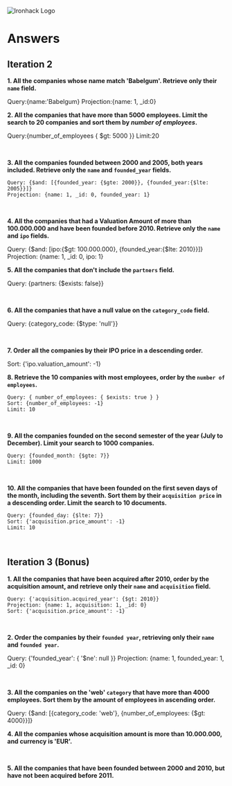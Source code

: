 ![Ironhack Logo](https://i.imgur.com/1QgrNNw.png)

# Answers

## Iteration 2

**1. All the companies whose name match 'Babelgum'. Retrieve only their `name` field.**

<!-- Your Query Goes Here -->
Query:{name:'Babelgum}
Projection:{name: 1, _id:0}
<br>

**2. All the companies that have more than 5000 employees. Limit the search to 20 companies and sort them by *number of employees*.**

<!-- Your Query Goes Here -->
Query:{number_of_employees { $gt: 5000 }}
Limit:20

<br>

**3. All the companies founded between 2000 and 2005, both years included. Retrieve only the `name` and `founded_year` fields.**

<!-- Your Query Goes Here -->

    Query: {$and: [{founded_year: {$gte: 2000}}, {founded_year:{$lte: 2005}}]}
    Projection: {name: 1, _id: 0, founded_year: 1}


<br>

**4. All the companies that had a Valuation Amount of more than 100.000.000 and have been founded before 2010. Retrieve only the `name` and `ipo` fields.**

<!-- Your Query Goes Here -->
Query: {$and: [ipo:{$gt: 100.000.000}, {founded_year:{$lte: 2010}}]}
Projection: {name: 1, _id: 0, ipo: 1}
<br>

**5. All the companies that don't include the `partners` field.**

<!-- Your Query Goes Here -->
Query: {partners: {$exists: false}}

<br>

**6. All the companies that have a null value on the `category_code` field.**

<!-- Your Query Goes Here -->
Query: {category_code: {$type: 'null'}}

<br>

**7. Order all the companies by their IPO price in a descending order.**

<!-- Your Query Goes Here -->
Sort: {'ipo.valuation_amount': -1}
<br>

**8. Retrieve the 10 companies with most employees, order by the `number of employees`.**

<!-- Your Query Goes Here -->
    Query: { number_of_employees: { $exists: true } }
    Sort: {number_of_employees: -1}
    Limit: 10


<br>

**9. All the companies founded on the second semester of the year (July to December). Limit your search to 1000 companies.**

<!-- Your Query Goes Here -->

    Query: {founded_month: {$gte: 7}}
    Limit: 1000

<br>

**10. All the companies that have been founded on the first seven days of the month, including the seventh. Sort them by their `acquisition price` in a descending order. Limit the search to 10 documents.**

<!-- Your Query Goes Here -->

    Query: {founded_day: {$lte: 7}}
    Sort: {'acquisition.price_amount': -1}
    Limit: 10

<br>

## Iteration 3 (Bonus)

**1. All the companies that have been acquired after 2010, order by the acquisition amount, and retrieve only their `name` and `acquisition` field.**

<!-- Your Query Goes Here -->

    Query: {'acquisition.acquired_year': {$gt: 2010}}
    Projection: {name: 1, acquisition: 1, _id: 0}
    Sort: {'acquisition.price_amount': -1}

<br>

**2. Order the companies by their `founded year`, retrieving only their `name` and `founded year`.**

<!-- Your Query Goes Here -->
Query: {'founded_year': { '$ne': null }}
Projection: {name: 1, founded_year: 1, _id: 0}

<br>

**3. All the companies on the 'web' `category` that have more than 4000 employees. Sort them by the amount of employees in ascending order.**

<!-- Your Query Goes Here -->
Query: {$and: [{category_code: 'web'}, {number_of_employees: {$gt: 4000}}]}
<br>

**4. All the companies whose acquisition amount is more than 10.000.000, and currency is 'EUR'.**

<!-- Your Query Goes Here -->

<br>

**5. All the companies that have been founded between 2000 and 2010, but have not been acquired before 2011.**

<!-- Your Query Goes Here -->

<br>
